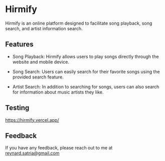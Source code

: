 # Hirmify

Hirmify is an online platform designed to facilitate song playback, song search, and artist information search.




## Features

- Song Playback: Hirmify allows users to play songs directly through the website and mobile device.

- Song Search: Users can easily search for their favorite songs using the provided search feature.

- Artist Search: In addition to searching for songs, users can also search for information about music artists they like.



## Testing

https://hirmify.vercel.app/



## Feedback

If you have any feedback, please reach out to me at reynard.satria@gmail.com
